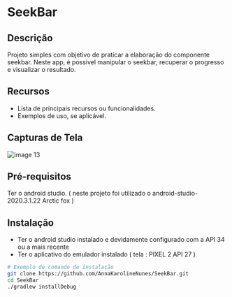 # SeekBar

## Descrição

Projeto simples com objetivo de praticar a elaboração do componente seekbar. Neste app, é possivel manipular o seekbar, recuperar o progresso e visualizar o resultado.

## Recursos

- Lista de principais recursos ou funcionalidades.
- Exemplos de uso, se aplicável.

## Capturas de Tela

![image 13](https://github.com/AnnaKarolineNunes/SeekBar/assets/101477642/f6ae4181-f34b-42a4-a435-8ece29d4df10)

## Pré-requisitos

Ter o android studio. ( neste projeto foi utilizado o android-studio-2020.3.1.22 Arctic fox )

## Instalação

- Ter o android studio instalado e devidamente configurado com a API 34 ou a mais recente
- Ter o aplicativo do emulador instalado ( tela : PIXEL 2 API 27 )

```bash
# Exemplo de comando de instalação
git clone https://github.com/AnnaKarolineNunes/SeekBar.git
cd SeekBar
./gradlew installDebug
